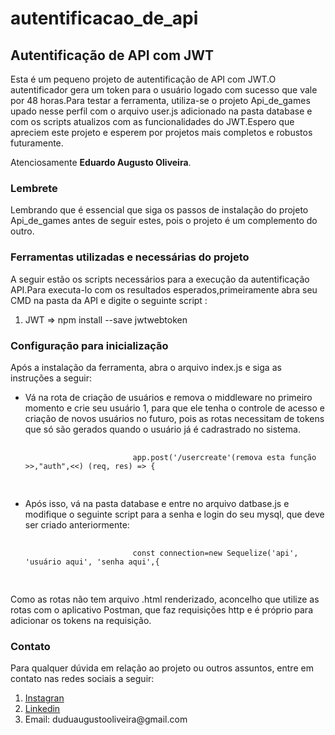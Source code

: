 # autentificacao_de_api
<div class="Header">
        <h2>Autentificação de API com JWT</h2>
        <p>Esta é um pequeno projeto de autentificação de API com JWT.O autentificador gera um token para o usuário logado com sucesso que vale por 48 horas.Para testar a ferramenta, utiliza-se o projeto Api_de_games upado nesse perfil com o arquivo user.js adicionado na pasta database e  com os scripts atualizos com as funcionalidades do JWT.Espero que apreciem este projeto e esperem por projetos mais completos e robustos futuramente.
        <p>Atenciosamente <strong>Eduardo Augusto Oliveira</strong>.</p>
        </p>
        <h3>Lembrete</h3>
        <p>Lembrando que é essencial que siga os passos de instalação do projeto Api_de_games antes de seguir estes, pois o projeto é um complemento do outro.</p>
        <h3>Ferramentas utilizadas e necessárias do projeto</h3>
        <p>A seguir estão os scripts necessários para a execução da autentificação API.Para executa-lo com os resultados esperados,primeiramente abra seu CMD na pasta da API e digite o seguinte script :</p>
        <ol>
            <li>JWT => npm install --save jwtwebtoken</li>     
        </ol>
        <h3>Configuração para inicialização</h3>
        <p>Após a instalação da ferramenta, abra o arquivo index.js e siga as instruções a seguir:</p>
        <ul>
            <li>Vá na rota de criação de usuários e remova o middleware no primeiro momento e crie seu usuário 1, para que ele tenha o controle de acesso e criação de novos usuários no futuro, pois as rotas necessitam de tokens que só são gerados quando o usuário já é cadrastrado no sistema.
                <pre>
                    <code>
                        app.post('/usercreate'(remova esta função >>,"auth",<<) (req, res) => {
                    </code>
                </pre>
            </li>
            <li>Após isso, vá na pasta database e entre no arquivo datbase.js e modifique o seguinte script para a senha e login do seu mysql, que deve ser criado anteriormente:
                <pre>
                    <code>
                        const connection=new Sequelize('api', 'usuário aqui', 'senha aqui',{
                    </code>
                </pre>
            </li>
        </ul>
        <p>Como as rotas não tem arquivo .html renderizado, aconcelho que utilize as rotas com o aplicativo Postman, que faz requisições http e é próprio para adicionar os tokens na requisição.</p>
    </div>
    <div class="Body">
        <h3>Contato</h3>
        <p>Para qualquer dúvida em relação ao projeto ou outros assuntos, entre em contato nas redes sociais a seguir:</p>
        <ol>
            <li><a href="https://www.instagram.com/eduu_augusto/">Instagran</a></li>
            <li><a href="https://www.instagram.com/eduu_augusto/">Linkedin</a></li>
            <li>Email: duduaugustooliveira@gmail.com</li>
        </ol>
    </div>
